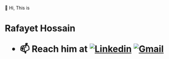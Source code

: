 👋 Hi, This is  <h1> Rafayet Hossain </h>

<p>
<a href="(https://readme-typing-svg.herokuapp.com?lines=Certified+Lean+Six+Sigma+Black+Belt;Experience+Business+Analyst;Professional+SQA+and+Writer+)](https://git.io/typing-svg)"> </a>
  </p>
  

- 📫 Reach him at
[![Linkedin](https://img.shields.io/badge/-LinkedIn-blue?style=flat&logo=Linkedin&logoColor=white)](https://www.linkedin.com/in/rafayet13/)
[![Gmail](https://img.shields.io/badge/-Gmail-c14438?style=flat&logo=Gmail&logoColor=white)](mailto:rafayet13@gmail.com)


<!---
rafayethossain/rafayethossain is a ✨ special ✨ repository because its `README.md` (this file) appears on your GitHub profile.
You can click the Preview link to take a look at your changes.
--->
